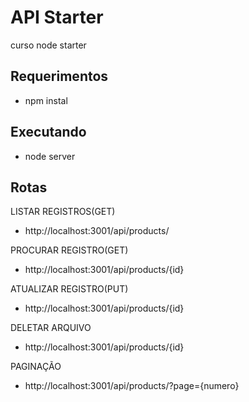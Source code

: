 # API Starter
curso node starter


## Requerimentos
 
- npm instal
  

## Executando

- node server



## Rotas

LISTAR REGISTROS(GET)

- http://localhost:3001/api/products/

PROCURAR REGISTRO(GET)

- http://localhost:3001/api/products/{id}

ATUALIZAR REGISTRO(PUT)
- http://localhost:3001/api/products/{id}
  
DELETAR ARQUIVO
- http://localhost:3001/api/products/{id}

PAGINAÇÃO
- http://localhost:3001/api/products/?page={numero}


